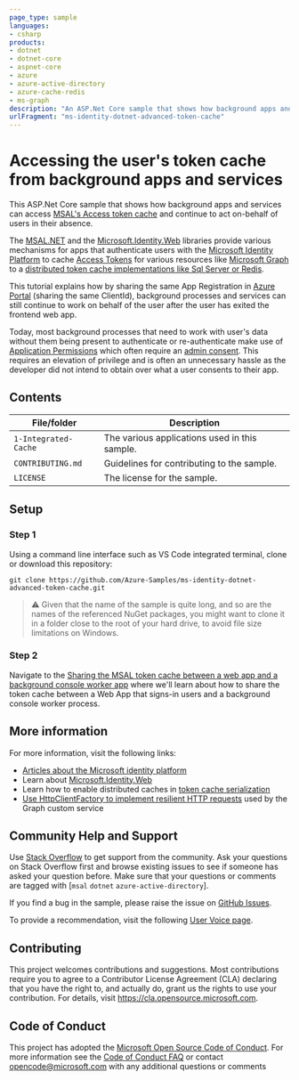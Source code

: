 ```yaml
---
page_type: sample
languages:
- csharp
products:
- dotnet
- dotnet-core
- aspnet-core
- azure
- azure-active-directory
- azure-cache-redis
- ms-graph
description: "An ASP.Net Core sample that shows how background apps and services can access the MSAL token cache and continue to act on-behalf of users in their absence."
urlFragment: "ms-identity-dotnet-advanced-token-cache"
---
```


# Accessing the user's token cache from background apps and services

This ASP.Net Core sample that shows how background apps and services can access  [MSAL's Access token cache](https://github.com/AzureAD/microsoft-authentication-library-for-dotnet/wiki/token-cache-serialization) and continue to act on-behalf of users in their absence.

The [MSAL.NET](http://aka.ms/msal-net) and the [Microsoft.Identity.Web](https://aka.ms/microsoft-identity-web) libraries provide various mechanisms for apps that authenticate users with the [Microsoft Identity Platform](http://aka.ms/identityplatform) to cache [Access Tokens](https://aka.ms/access-tokens) for various resources like [Microsoft Graph](https://graph.microsoft.com) to a [distributed token cache implementations like Sql Server or Redis](https://github.com/AzureAD/microsoft-identity-web/wiki/token-cache-serialization).

This tutorial explains how by sharing the same App Registration in [Azure Portal](https://portal.azure.com/) (sharing the same ClientId), background processes and services can still continue to work on behalf of the user after the user has exited the frontend web app.

Today, most background processes that need to work with user's data without them being present to authenticate or re-authenticate make use of [Application Permissions](https://docs.microsoft.com/graph/auth/auth-concepts#microsoft-graph-permissions) which often require an [admin consent](https://docs.microsoft.com/azure/active-directory/develop/v2-admin-consent). This requires an elevation of privilege and is often an unnecessary hassle as the developer did not intend to obtain over what a user consents to their app.

## Contents

| File/folder                 | Description                                |
|-----------------------------|--------------------------------------------|
| `1-Integrated-Cache`        | The various applications used in this sample. |
| `CONTRIBUTING.md`           | Guidelines for contributing to the sample. |
| `LICENSE`                   | The license for the sample.                |

## Setup

### Step 1

Using a command line interface such as VS Code integrated terminal, clone or download this repository:

```console
git clone https://github.com/Azure-Samples/ms-identity-dotnet-advanced-token-cache.git
```

> :warning: Given that the name of the sample is quite long, and so are the names of the referenced NuGet packages, you might want to clone it in a folder close to the root of your hard drive, to avoid file size limitations on Windows.

### Step 2

Navigate to the [Sharing the MSAL token cache between a web app and a background console worker app](./1-Integrated-Cache/1-1-WebApp-BgWorker/README.md) where we'll learn about how to share the token cache between a Web App that signs-in users and a background console worker process.

## More information

For more information, visit the following links:

- [Articles about the Microsoft identity platform](http://aka.ms/aaddevv2)
- Learn about [Microsoft.Identity.Web](https://github.com/AzureAD/microsoft-identity-web/wiki)
- Learn how to enable distributed caches in [token cache serialization](https://github.com/AzureAD/microsoft-identity-web/wiki/token-cache-serialization)
- [Use HttpClientFactory to implement resilient HTTP requests](https://docs.microsoft.com/en-us/dotnet/standard/microservices-architecture/implement-resilient-applications/use-httpclientfactory-to-implement-resilient-http-requests) used by the Graph custom service

## Community Help and Support

Use [Stack Overflow](http://stackoverflow.com/questions/tagged/msal) to get support from the community.
Ask your questions on Stack Overflow first and browse existing issues to see if someone has asked your question before.
Make sure that your questions or comments are tagged with [`msal` `dotnet` `azure-active-directory`].

If you find a bug in the sample, please raise the issue on [GitHub Issues](../../issues).

To provide a recommendation, visit the following [User Voice page](https://feedback.azure.com/forums/169401-azure-active-directory).

## Contributing

This project welcomes contributions and suggestions.  Most contributions require you to agree to a
Contributor License Agreement (CLA) declaring that you have the right to, and actually do, grant us
the rights to use your contribution. For details, visit https://cla.opensource.microsoft.com.

## Code of Conduct

This project has adopted the [Microsoft Open Source Code of Conduct](https://opensource.microsoft.com/codeofconduct/).
For more information see the [Code of Conduct FAQ](https://opensource.microsoft.com/codeofconduct/faq/) or
contact [opencode@microsoft.com](mailto:opencode@microsoft.com) with any additional questions or comments